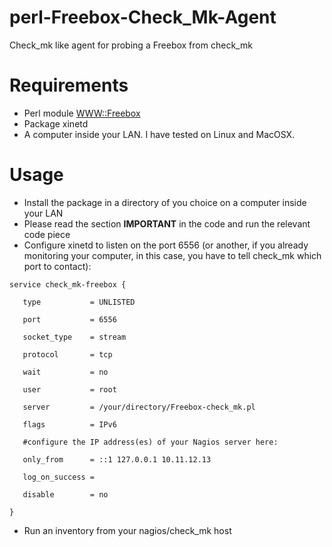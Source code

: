 # perl-Freebox-Check_Mk-Agent
Check_mk like agent for probing a Freebox from check_mk

# Requirements
* Perl module [WWW::Freebox](https://metacpan.org/pod/WWW::Freebox)
* Package xinetd
* A computer inside your LAN. I have tested on Linux and MacOSX.

# Usage
* Install the package in a directory of you choice on a computer inside your LAN
* Please read the section **IMPORTANT** in the code and run the relevant code piece
* Configure xinetd to listen on the port 6556 (or another, if you already monitoring your computer, in this case, you have to tell check_mk which port to contact):

`service check_mk-freebox {`

`   type           = UNLISTED`

`	port           = 6556`

`	socket_type    = stream`

`	protocol       = tcp`

`	wait           = no`

`	user           = root`

`	server         = /your/directory/Freebox-check_mk.pl`

`   flags          = IPv6`

`	#configure the IP address(es) of your Nagios server here:`

`	only_from      = ::1 127.0.0.1 10.11.12.13`

`	log_on_success =`

`	disable        = no`

`}`


* Run an inventory from your nagios/check_mk host
